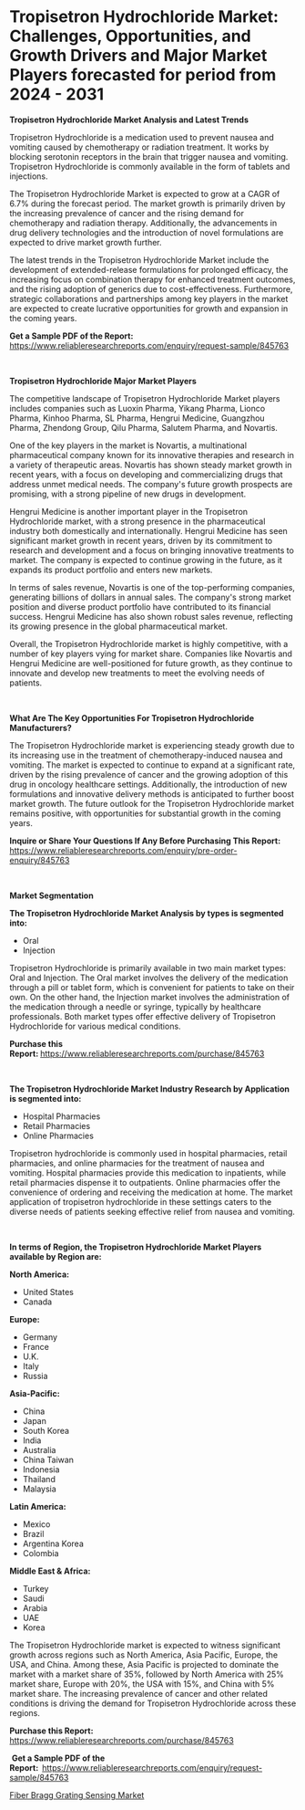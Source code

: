 <p><h1>Tropisetron Hydrochloride Market: Challenges, Opportunities, and Growth Drivers and Major Market Players forecasted for period from 2024 - 2031</h1></p><p><strong>Tropisetron Hydrochloride Market Analysis and Latest Trends</strong></p>
<p><p>Tropisetron Hydrochloride is a medication used to prevent nausea and vomiting caused by chemotherapy or radiation treatment. It works by blocking serotonin receptors in the brain that trigger nausea and vomiting. Tropisetron Hydrochloride is commonly available in the form of tablets and injections.</p><p>The Tropisetron Hydrochloride Market is expected to grow at a CAGR of 6.7% during the forecast period. The market growth is primarily driven by the increasing prevalence of cancer and the rising demand for chemotherapy and radiation therapy. Additionally, the advancements in drug delivery technologies and the introduction of novel formulations are expected to drive market growth further.</p><p>The latest trends in the Tropisetron Hydrochloride Market include the development of extended-release formulations for prolonged efficacy, the increasing focus on combination therapy for enhanced treatment outcomes, and the rising adoption of generics due to cost-effectiveness. Furthermore, strategic collaborations and partnerships among key players in the market are expected to create lucrative opportunities for growth and expansion in the coming years.</p></p>
<p><strong>Get a Sample PDF of the Report:&nbsp;</strong> <a href="https://www.reliableresearchreports.com/enquiry/request-sample/845763">https://www.reliableresearchreports.com/enquiry/request-sample/845763</a></p>
<p>&nbsp;</p>
<p><strong>Tropisetron Hydrochloride Major Market Players</strong></p>
<p><p>The competitive landscape of Tropisetron Hydrochloride Market players includes companies such as Luoxin Pharma, Yikang Pharma, Lionco Pharma, Kinhoo Pharma, SL Pharma, Hengrui Medicine, Guangzhou Pharma, Zhendong Group, Qilu Pharma, Salutem Pharma, and Novartis. </p><p>One of the key players in the market is Novartis, a multinational pharmaceutical company known for its innovative therapies and research in a variety of therapeutic areas. Novartis has shown steady market growth in recent years, with a focus on developing and commercializing drugs that address unmet medical needs. The company's future growth prospects are promising, with a strong pipeline of new drugs in development.</p><p>Hengrui Medicine is another important player in the Tropisetron Hydrochloride market, with a strong presence in the pharmaceutical industry both domestically and internationally. Hengrui Medicine has seen significant market growth in recent years, driven by its commitment to research and development and a focus on bringing innovative treatments to market. The company is expected to continue growing in the future, as it expands its product portfolio and enters new markets.</p><p>In terms of sales revenue, Novartis is one of the top-performing companies, generating billions of dollars in annual sales. The company's strong market position and diverse product portfolio have contributed to its financial success. Hengrui Medicine has also shown robust sales revenue, reflecting its growing presence in the global pharmaceutical market.</p><p>Overall, the Tropisetron Hydrochloride market is highly competitive, with a number of key players vying for market share. Companies like Novartis and Hengrui Medicine are well-positioned for future growth, as they continue to innovate and develop new treatments to meet the evolving needs of patients.</p></p>
<p>&nbsp;</p>
<p><strong>What Are The Key Opportunities For Tropisetron Hydrochloride Manufacturers?</strong></p>
<p><p>The Tropisetron Hydrochloride market is experiencing steady growth due to its increasing use in the treatment of chemotherapy-induced nausea and vomiting. The market is expected to continue to expand at a significant rate, driven by the rising prevalence of cancer and the growing adoption of this drug in oncology healthcare settings. Additionally, the introduction of new formulations and innovative delivery methods is anticipated to further boost market growth. The future outlook for the Tropisetron Hydrochloride market remains positive, with opportunities for substantial growth in the coming years.</p></p>
<p><strong>Inquire or Share Your Questions If Any Before Purchasing This Report:</strong> <a href="https://www.reliableresearchreports.com/enquiry/pre-order-enquiry/845763">https://www.reliableresearchreports.com/enquiry/pre-order-enquiry/845763</a></p>
<p>&nbsp;</p>
<p><strong>Market Segmentation</strong></p>
<p><strong>The Tropisetron Hydrochloride Market Analysis by types is segmented into:</strong></p>
<p><ul><li>Oral</li><li>Injection</li></ul></p>
<p><p>Tropisetron Hydrochloride is primarily available in two main market types: Oral and Injection. The Oral market involves the delivery of the medication through a pill or tablet form, which is convenient for patients to take on their own. On the other hand, the Injection market involves the administration of the medication through a needle or syringe, typically by healthcare professionals. Both market types offer effective delivery of Tropisetron Hydrochloride for various medical conditions.</p></p>
<p><strong>Purchase this Report:&nbsp;</strong><a href="https://www.reliableresearchreports.com/purchase/845763">https://www.reliableresearchreports.com/purchase/845763</a></p>
<p>&nbsp;</p>
<p><strong>The Tropisetron Hydrochloride Market Industry Research by Application is segmented into:</strong></p>
<p><ul><li>Hospital Pharmacies</li><li>Retail Pharmacies</li><li>Online Pharmacies</li></ul></p>
<p><p>Tropisetron hydrochloride is commonly used in hospital pharmacies, retail pharmacies, and online pharmacies for the treatment of nausea and vomiting. Hospital pharmacies provide this medication to inpatients, while retail pharmacies dispense it to outpatients. Online pharmacies offer the convenience of ordering and receiving the medication at home. The market application of tropisetron hydrochloride in these settings caters to the diverse needs of patients seeking effective relief from nausea and vomiting.</p></p>
<p>&nbsp;</p>
<p><strong>In terms of Region, the Tropisetron Hydrochloride Market Players available by Region are:</strong></p>
<p>
    <p> <strong> North America: </strong>
        <ul>
            <li>United States</li>
            <li>Canada</li>
        </ul>
        </p> 
    <p> <strong> Europe: </strong>
        <ul>
            <li>Germany</li>
            <li>France</li>
            <li>U.K.</li>
            <li>Italy</li>
            <li>Russia</li>
        </ul>
        </p> 
    <p> <strong> Asia-Pacific: </strong>
        <ul>
            <li>China</li>
            <li>Japan</li>
            <li>South Korea</li>
            <li>India</li>
            <li>Australia</li>
            <li>China Taiwan</li>
            <li>Indonesia</li>
            <li>Thailand</li>
            <li>Malaysia</li>
        </ul>
        </p> 
    <p> <strong> Latin America: </strong>
        <ul>
            <li>Mexico</li>
            <li>Brazil</li>
            <li>Argentina Korea</li>
            <li>Colombia</li>
        </ul>
        </p> 
    <p> <strong> Middle East & Africa: </strong>
        <ul>
            <li>Turkey</li>
            <li>Saudi</li>
            <li>Arabia</li>
            <li>UAE</li>
            <li>Korea</li>
        </ul>
    </p>
    </p>
<p><p>The Tropisetron Hydrochloride market is expected to witness significant growth across regions such as North America, Asia Pacific, Europe, the USA, and China. Among these, Asia Pacific is projected to dominate the market with a market share of 35%, followed by North America with 25% market share, Europe with 20%, the USA with 15%, and China with 5% market share. The increasing prevalence of cancer and other related conditions is driving the demand for Tropisetron Hydrochloride across these regions.</p></p>
<p><strong>Purchase this Report: </strong><a href="https://www.reliableresearchreports.com/purchase/845763">https://www.reliableresearchreports.com/purchase/845763</a></p>
<p>&nbsp;<strong>Get a Sample PDF of the Report:&nbsp;&nbsp;</strong><a href="https://www.reliableresearchreports.com/enquiry/request-sample/845763">https://www.reliableresearchreports.com/enquiry/request-sample/845763</a></p>
<p><strong></strong></p>
<p><p><a href="https://crocus-run-b5a.notion.site/Fiber-Bragg-Grating-Sensing-Market-Research-Report-Provides-Critical-Insights-that-can-help-Shape-Bu-04f15c105f854127b7f42aaf92b0ab45">Fiber Bragg Grating Sensing Market</a></p></p>